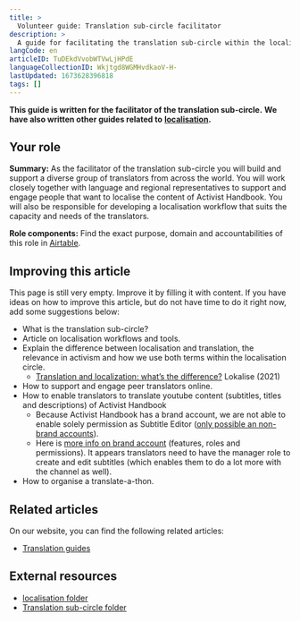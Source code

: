 ```yaml
---
title: >
  Volunteer guide: Translation sub-circle facilitator
description: >
  A guide for facilitating the translation sub-circle within the localisation circle
langCode: en
articleID: TuDEkdVvobWTVwLjHPdE
languageCollectionID: Wkjtgd8WGMHvdkaoV-H-
lastUpdated: 1673628396818
tags: []
---
```


**This guide is written for the facilitator of the translation sub-circle.** **We have also written other guides related to** [**localisation**](/support/localisation)**.**

## Your role

**Summary:** As the facilitator of the translation sub-circle you will build and support a diverse group of translators from across the world. You will work closely together with language and regional representatives to support and engage people that want to localise the content of Activist Handbook. You will also be responsible for developing a localisation workflow that suits the capacity and needs of the translators.

**Role components:** Find the exact purpose, domain and accountabilities of this role in [Airtable](https://airtable.com/shr6GqOJ7587fNbEn/tbloV4g8loVisebVz).

## Improving this article

This page is still very empty. Improve it by filling it with content. If you have ideas on how to improve this article, but do not have time to do it right now, add some suggestions below:

-   What is the translation sub-circle?
-   Article on localisation workflows and tools.
-   Explain the difference between localisation and translation, the relevance in activism and how we use both terms within the localisation circle.
    -   [Translation and localization: what’s the difference?](https://lokalise.com/blog/translation-and-localization-difference/) Lokalise (2021)
-   How to support and engage peer translators online.
-   How to enable translators to translate youtube content (subtitles, titles and descriptions) of Activist Handbook
    -   Because Activist Handbook has a brand account, we are not able to enable solely permission as Subtitle Editor ([only possible an non-brand accounts](https://support.google.com/youtube/answer/11983512?hl=en&ref_topic=7296214#zippy=%2Cgive-access-to-subtitle-editor-role-as-a-channel-owner-or-manager)).
    -   Here is [more info on brand account](https://support.google.com/youtube/answer/9367690#channelpermissions) (features, roles and permissions). It appears translators need to have the manager role to create and edit subtitles (which enables them to do a lot more with the channel as well).
-   How to organise a translate-a-thon.

## Related articles

On our website, you can find the following related articles:

-   [Translation guides](/support/localisation/translate)

## External resources

-   [localisation folder](https://drive.google.com/drive/folders/1VYanhnyFSG9KxrgQrv2UuHuUKx2NIyoK?usp=sharing)
-   [Translation sub-circle folder](https://drive.google.com/drive/folders/102AkV0725MQQKluf00uYHkS6wzjinhws?usp=sharing)